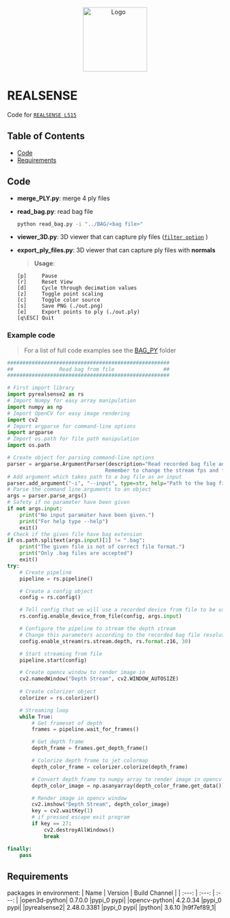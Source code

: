 <!-- PROJECT LOGO -->
<br />
<p align="center">
  <a href="https://www.intelrealsense.com/lidar-camera-l515/">
    <img src="https://avatars.githubusercontent.com/u/14095512?s=280&v=4" alt="Logo" width="150" height="150">
  </a>
  
# REALSENSE
Code for [`REALSENSE L515`](https://www.intelrealsense.com/lidar-camera-l515/)

## Table of Contents
- [Code](#code)
- [Requirements](#requirements)

## Code
- **merge_PLY.py**: merge 4 ply files
- **read_bag.py**: read bag file
  ```sh
  python read_bag.py -i "../BAG/<bag file>"
  ```
- **viewer_3D.py**: 3D viewer that can capture ply files ([`filter option`](https://github.com/IntelRealSense/librealsense/blob/jupyter/notebooks/depth_filters.ipynb) )
- **export_ply_files.py**: 3D viewer that can capture ply files with **normals**

  > **Usage**:
  ```
  [p]     Pause
  [r]     Reset View 
  [d]     Cycle through decimation values
  [z]     Toggle point scaling
  [c]     Toggle color source
  [s]     Save PNG (./out.png)
  [e]     Export points to ply (./out.ply)
  [q\ESC] Quit
  ```
### Example code
> For a list of full code examples see the [BAG_PY](./BAG_PY) folder
```python
#####################################################
##               Read bag from file                ##
#####################################################

# First import library
import pyrealsense2 as rs
# Import Numpy for easy array manipulation
import numpy as np
# Import OpenCV for easy image rendering
import cv2
# Import argparse for command-line options
import argparse
# Import os.path for file path manipulation
import os.path

# Create object for parsing command-line options
parser = argparse.ArgumentParser(description="Read recorded bag file and display depth stream in jet colormap.\
                                Remember to change the stream fps and format to match the recorded.")
# Add argument which takes path to a bag file as an input
parser.add_argument("-i", "--input", type=str, help="Path to the bag file")
# Parse the command line arguments to an object
args = parser.parse_args()
# Safety if no parameter have been given
if not args.input:
    print("No input paramater have been given.")
    print("For help type --help")
    exit()
# Check if the given file have bag extension
if os.path.splitext(args.input)[1] != ".bag":
    print("The given file is not of correct file format.")
    print("Only .bag files are accepted")
    exit()
try:
    # Create pipeline
    pipeline = rs.pipeline()

    # Create a config object
    config = rs.config()

    # Tell config that we will use a recorded device from file to be used by the pipeline through playback.
    rs.config.enable_device_from_file(config, args.input)

    # Configure the pipeline to stream the depth stream
    # Change this parameters according to the recorded bag file resolution
    config.enable_stream(rs.stream.depth, rs.format.z16, 30)

    # Start streaming from file
    pipeline.start(config)

    # Create opencv window to render image in
    cv2.namedWindow("Depth Stream", cv2.WINDOW_AUTOSIZE)
    
    # Create colorizer object
    colorizer = rs.colorizer()

    # Streaming loop
    while True:
        # Get frameset of depth
        frames = pipeline.wait_for_frames()

        # Get depth frame
        depth_frame = frames.get_depth_frame()

        # Colorize depth frame to jet colormap
        depth_color_frame = colorizer.colorize(depth_frame)

        # Convert depth_frame to numpy array to render image in opencv
        depth_color_image = np.asanyarray(depth_color_frame.get_data())

        # Render image in opencv window
        cv2.imshow("Depth Stream", depth_color_image)
        key = cv2.waitKey(1)
        # if pressed escape exit program
        if key == 27:
            cv2.destroyAllWindows()
            break

finally:
    pass
```


## Requirements
 packages in environment: 
| Name |  Version | Build  Channel  |
| :---: |  :---:  |      :---:      |
|open3d-python|             0.7.0.0                  |pypi_0    pypi|
|opencv-python|             4.2.0.34                 |pypi_0    pypi|
|pyrealsense2|              2.48.0.3381              |pypi_0    pypi|
|python|                    3.6.10               |h9f7ef89_1|

